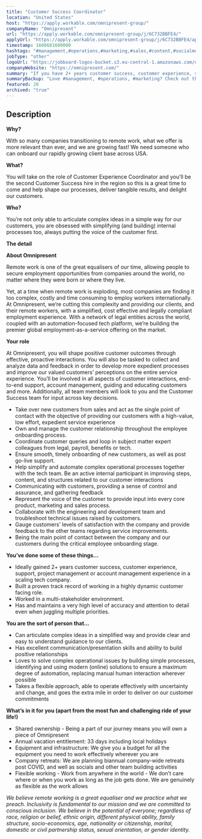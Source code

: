```yaml
---
title: "Customer Success Coordinator"
location: "United States"
host: "https://apply.workable.com/omnipresent-group/"
companyName: "Omnipresent"
url: "https://apply.workable.com/omnipresent-group/j/6C732BBFE4/"
applyUrl: "https://apply.workable.com/omnipresent-group/j/6C732BBFE4/apply/"
timestamp: 1608681600000
hashtags: "#management,#operations,#marketing,#sales,#content,#socialmedia,#office"
jobType: "other"
logoUrl: "https://jobboard-logos-bucket.s3.eu-central-1.amazonaws.com/omnipresent"
companyWebsite: "https://omnipresent.com/"
summary: "If you have 2+ years customer success, customer experience, support, project management or account management experience in a scaling tech company, consider applying to Omnipresent's job post for a new customer success coordinator."
summaryBackup: "Love #management, #operations, #marketing? Check out this job post!"
featured: 20
archived: "true"
---
```


## Description

**Why?**

With so many companies transitioning to remote work, what we offer is more relevant than ever, and we are growing fast! We need someone who can onboard our rapidly growing client base across USA.

**What?**

You will take on the role of Customer Experience Coordinator and you’ll be the second Customer Success hire in the region so this is a great time to come and help shape our processes, deliver tangible results, and delight our customers.

**Who?**

You’re not only able to articulate complex ideas in a simple way for our customers, you are obsessed with simplifying (and building) internal processes too, always putting the voice of the customer first.

**The detail**

**About Omnipresent**

Remote work is one of the great equalisers of our time, allowing people to secure employment opportunities from companies around the world, no matter where they were born or where they live.

Yet, at a time when remote work is exploding, most companies are finding it too complex, costly and time consuming to employ workers internationally. At Omnipresent, we’re cutting this complexity and providing our clients, and their remote workers, with a simplified, cost effective and legally compliant employment experience. With a network of legal entities across the world, coupled with an automation-focused tech platform, we’re building the premier global employment-as-a-service offering on the market.

**Your role**

At Omnipresent, you will shape positive customer outcomes through effective, proactive interactions. You will also be tasked to collect and analyze data and feedback in order to develop more expedient processes and improve our valued customers’ perceptions on the entire service experience. You’ll be involved in all aspects of customer interactions, end-to-end support, account management, guiding and educating customers and more. Additionally, all team members will look to you and the Customer Success team for input across key decisions.

*   Take over new customers from sales and act as the single point of contact with the objective of providing our customers with a high-value, low effort, expedient service experience
*   Own and manage the customer relationship throughout the employee onboarding process.
*   Coordinate customer queries and loop in subject matter expert colleagues from legal, payroll, benefits or tech.
*   Ensure smooth, timely onboarding of new customers, as well as post go-live support.
*   Help simplify and automate complex operational processes together with the tech team. Be an active internal participant in improving steps, content, and structures related to our customer interactions
*   Communicating with customers, providing a sense of control and assurance, and gathering feedback
*   Represent the voice of the customer to provide input into every core product, marketing and sales process.
*   Collaborate with the engineering and development team and troubleshoot technical issues raised by customers.
*   Gauge customers’ levels of satisfaction with the company and provide feedback to the other teams regarding service improvements.
*   Being the main point of contact between the company and our customers during the critical employee onboarding stage.

**You’ve done some of these things...**

*   Ideally gained 2+ years customer success, customer experience, support, project management or account management experience in a scaling tech company.
*   Built a proven track record of working in a highly dynamic customer facing role.
*   Worked in a multi-stakeholder environment.
*   Has and maintains a very high level of accuracy and attention to detail even when juggling multiple priorities.

**You are the sort of person that...**

*   Can articulate complex ideas in a simplified way and provide clear and easy to understand guidance to our clients.
*   Has excellent communication/presentation skills and ability to build positive relationships
*   Loves to solve complex operational issues by building simple processes, identifying and using modern (online) solutions to ensure a maximum degree of automation, replacing manual human interaction wherever possible
*   Takes a flexible approach, able to operate effectively with uncertainty and change, and goes the extra mile in order to deliver on our customer commitments

**What’s in it for you (apart from the most fun and challenging ride of your life!)**

*   Shared ownership - Being a part of our journey means you will own a piece of Omnipresent
*   Annual vacation entitlement: 33 days including local holidays
*   Equipment and infrastructure: We give you a budget for all the equipment you need to work effectively wherever you are
*   Company retreats: We are planning biannual company-wide retreats post COVID, and well as socials and other team building activities
*   Flexible working - Work from anywhere in the world - We don’t care where or when you work as long as the job gets done. We are genuinely as flexible as the work allows

_We believe remote working is a great equaliser and we practice what we preach. Inclusivity is fundamental to our mission and we are committed to conscious inclusion. We believe in the potential of everyone; regardless of race, religion or belief, ethnic origin, different physical ability, family structure, socio-economics, age, nationality or citizenship, marital, domestic or civil partnership status, sexual orientation, or gender identity._
